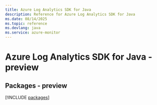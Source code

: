 ```yaml
---
title: Azure Log Analytics SDK for Java
description: Reference for Azure Log Analytics SDK for Java
ms.date: 08/14/2025
ms.topic: reference
ms.devlang: java
ms.service: azure-monitor
---
```

# Azure Log Analytics SDK for Java - preview
## Packages - preview
[!INCLUDE [packages](log-analytics-index.md)]